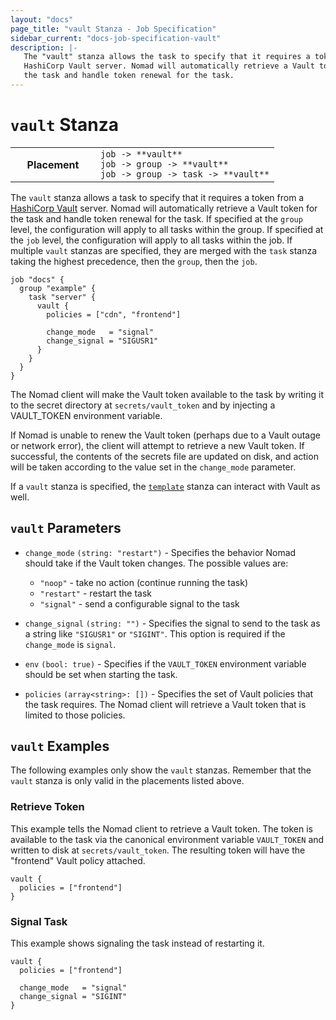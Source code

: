 ```yaml
---
layout: "docs"
page_title: "vault Stanza - Job Specification"
sidebar_current: "docs-job-specification-vault"
description: |-
   The "vault" stanza allows the task to specify that it requires a token from a
   HashiCorp Vault server. Nomad will automatically retrieve a Vault token for
   the task and handle token renewal for the task.
---
```


# `vault` Stanza

<table class="table table-bordered table-striped">
  <tr>
    <th width="120">Placement</th>
    <td>
      <code>job -> **vault**</code>
      <br>
      <code>job -> group -> **vault**</code>
      <br>
      <code>job -> group -> task -> **vault**</code>
    </td>
  </tr>
</table>

The `vault` stanza allows a task to specify that it requires a token from a
[HashiCorp Vault][vault] server. Nomad will automatically retrieve a Vault token
for the task and handle token renewal for the task. If specified at the `group`
level, the configuration will apply to all tasks within the group. If specified
at the `job` level, the configuration will apply to all tasks within the job. If
multiple `vault` stanzas are specified, they are merged with the `task` stanza
taking the highest precedence, then the `group`, then the `job`.

```hcl
job "docs" {
  group "example" {
    task "server" {
      vault {
        policies = ["cdn", "frontend"]

        change_mode   = "signal"
        change_signal = "SIGUSR1"
      }
    }
  }
}
```

The Nomad client will make the Vault token available to the task by writing it
to the secret directory at `secrets/vault_token` and by injecting a VAULT_TOKEN
environment variable.

If Nomad is unable to renew the Vault token (perhaps due to a Vault outage or
network error), the client will attempt to retrieve a new Vault token. If successful, the
contents of the secrets file are updated on disk, and action will be taken
according to the value set in the `change_mode` parameter.

If a `vault` stanza is specified, the [`template`][template] stanza can interact
with Vault as well.

## `vault` Parameters

- `change_mode` `(string: "restart")` - Specifies the behavior Nomad should take
  if the Vault token changes. The possible values are:

  - `"noop"` - take no action (continue running the task)
  - `"restart"` - restart the task
  - `"signal"` - send a configurable signal to the task

- `change_signal` `(string: "")` - Specifies the signal to send to the task as a
  string like `"SIGUSR1"` or `"SIGINT"`. This option is required if the
  `change_mode` is `signal`.

- `env` `(bool: true)` - Specifies if the `VAULT_TOKEN` environment variable
  should be set when starting the task.

- `policies` `(array<string>: [])` - Specifies the set of Vault policies that
  the task requires. The Nomad client will retrieve a Vault token that is
  limited to those policies.

## `vault` Examples

The following examples only show the `vault` stanzas. Remember that the
`vault` stanza is only valid in the placements listed above.

### Retrieve Token

This example tells the Nomad client to retrieve a Vault token. The token is
available to the task via the canonical environment variable `VAULT_TOKEN` and
written to disk at `secrets/vault_token`. The resulting token will have the
"frontend" Vault policy attached.

```hcl
vault {
  policies = ["frontend"]
}
```

### Signal Task

This example shows signaling the task instead of restarting it.

```hcl
vault {
  policies = ["frontend"]

  change_mode   = "signal"
  change_signal = "SIGINT"
}
```

[restart]: /docs/job-specification/restart.html "Nomad restart Job Specification"
[template]: /docs/job-specification/template.html "Nomad template Job Specification"
[vault]: https://www.vaultproject.io/ "Vault by HashiCorp"
